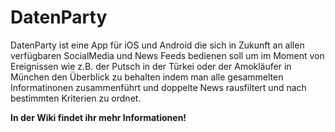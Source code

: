 # DatenParty
DatenParty ist eine App für iOS und Android die sich in Zukunft an allen verfügbaren SocialMedia und News Feeds bedienen soll um im Moment von Ereignissen wie z.B. der Putsch in der Türkei oder der Amokläufer in München den Überblick zu behalten indem man alle gesammelten Informatinonen zusammenführt und doppelte News rausfiltert und nach bestimmten Kriterien zu ordnet.

**In der Wiki findet ihr mehr Informationen!**
